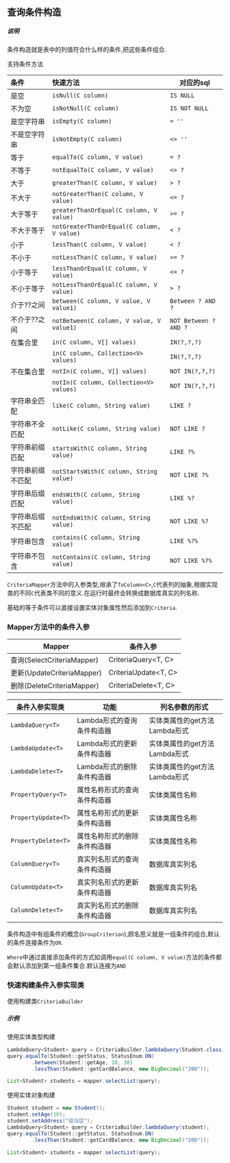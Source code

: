 ## 查询条件构造

##### 说明

条件构造就是表中的列值符合什么样的条件,把这些条件组合.

支持条件方法

| 条件               | 快速方法                                     | 对应的sql             |
| :----------------- | :------------------------------------------- | --------------------- |
| 是空             | `isNull(C column)`                           | `IS NULL`             |
| 不为空           | `isNotNull(C column)`                 | `IS NOT NULL`         |
| 是空字符串       | `isEmpty(C column)`                     | `= ''`                |
| 不是空字符串     | `isNotEmpty(C column)`               | `<> ''`               |
| 等于             | `equalTo(C column, V value)`            | `= ?`                 |
| 不等于           | `notEqualTo(C column, V value)`      | `<> ?`                |
| 大于             | `greaterThan(C column, V value)`             | `> ?`                 |
| 不大于           | `notGreaterThan(C column, V value)`          | `<= ?`                |
| 大于等于         | `greaterThanOrEqual(C column, V value)` | `>= ?`                |
| 不大于等于       | `notGreaterThanOrEqual(C column, V value)` | `< ?`                 |
| 小于             | `lessThan(C column, V value)`                | `< ?`                 |
| 不小于           | `notLessThan(C column, V value)`             | `>= ?`                |
| 小于等于         | `lessThanOrEqual(C column, V value)` | `<= ?`                |
| 不小于等于       | `notLessThanOrEqual(C column, V value)` | `> ?`                 |
| 介于??之间       | `between(C column, V value, V value1)`       | `Between ? AND ?`     |
| 不介于??之间     | `notBetween(C column, V value, V value1)`    | `NOT Between ? AND ?` |
| 在集合里         | `in(C column, V[] values)`                   | `IN(?,?,?)`           |
|                    | `in(C column, Collection<V> values)`         | `IN(?,?,?)`           |
| 不在集合里       | `notIn(C column, V[] values)`                | `NOT IN(?,?,?)`       |
|                   | `notIn(C column, Collection<V> values)`      | `NOT IN(?,?,?)`       |
| 字符串全匹配     | `like(C column, String value)`               | `LIKE ?`            |
| 字符串不全匹配   | `notLike(C column, String value)`            | `NOT LIKE ?`        |
| 字符串前缀匹配   | `startsWith(C column, String value)` | `LIKE ?%`             |
| 字符串前缀不匹配 | `notStartsWith(C column, String value)` | `NOT LIKE ?%`         |
| 字符串后缀匹配   | `endsWith(C column, String value)`  | `LIKE %?`             |
| 字符串后缀不匹配 | `notEndsWith(C column, String value)` | `NOT LIKE %?`         |
| 字符串包含 | `contains(C column, String value)` | `LIKE %?%` |
| 字符串不包含 | `notContains(C column, String value)` | `NOT LIKE %?%` |

`CriteriaMapper`方法中的入参类型,继承了`ToColumn<C>`,`C`代表列的抽象,根据实现类的不同`C`代表类不同的意义.在运行时最终会转换成数据库真实的列名称.

基础的等于条件可以直接设置实体对象属性然后添加到`Criteria`.

### Mapper方法中的条件入参

| Mapper                     | 条件入参             |
| -------------------------- | -------------------- |
| 查询(SelectCriteriaMapper) | CriteriaQuery<T, C>  |
| 更新(UpdateCriteriaMapper) | CriteriaUpdate<T, C> |
| 删除(DeleteCriteriaMapper) | CriteriaDelete<T, C> |

| 条件入参实现类      | 功能                         | 列名参数的形式                |
| ------------------- | ---------------------------- | ----------------------------- |
| `LambdaQuery<T>`    | Lambda形式的查询条件构造器   | 实体类属性的get方法Lambda形式 |
| `LambdaUpdate<T>`   | Lambda形式的更新条件构造器   | 实体类属性的get方法Lambda形式 |
| `LambdaDelete<T>`   | Lambda形式的删除条件构造器   | 实体类属性的get方法Lambda形式 |
| `PropertyQuery<T>`  | 属性名称形式的查询条件构造器 | 实体类属性名称                |
| `PropertyUpdate<T>` | 属性名称形式的更新条件构造器 | 实体类属性名称                |
| `PropertyDelete<T>` | 属性名称形式的删除条件构造器 | 实体类属性名称                |
| `ColumnQuery<T>`    | 真实列名形式的查询条件构造器 | 数据库真实列名                |
| `ColumnUpdate<T>`   | 真实列名形式的更新条件构造器 | 数据库真实列名                |
| `ColumnDelete<T>`   | 真实列名形式的删除条件构造器 | 数据库真实列名                |

条件构造中有组条件的概念(`GroupCriterion`),顾名思义就是一组条件的组合,默认的条件连接条件为`OR`.

`Where`中通过直接添加条件的方式如调用`equal(C column, V value)`方法的条件都会默认添加到第一组条件集合.默认连接为`AND`

### 快速构建条件入参实现类

使用构建类`CriteriaBuilder`

##### 示例

使用实体类型构建

```java
LambdaQuery<Student> query = CriteriaBuilder.lambdaQuery(Student.class);
query.equalTo(Student::getStatus, StatusEnum.ON)
        .between(Student::getAge, 10, 30)
        .lessThan(Student::getCardBalance, new BigDecimal("200"));

List<Student> students = mapper.selectList(query);
```

使用实体对象构建

```java
Student student = new Student();
student.setAge(10);
student.setAddress("驻马店");
LambdaQuery<Student> query = CriteriaBuilder.lambdaQuery(student);
query.equalTo(Student::getStatus, StatusEnum.ON)
        .lessThan(Student::getCardBalance, new BigDecimal("200"));

List<Student> students = mapper.selectList(query);
```